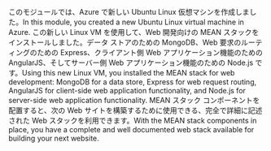 <span data-ttu-id="fb501-101">このモジュールでは、Azure で新しい Ubuntu Linux 仮想マシンを作成しました。</span><span class="sxs-lookup"><span data-stu-id="fb501-101">In this module, you created a new Ubuntu Linux virtual machine in Azure.</span></span> <span data-ttu-id="fb501-102">この新しい Linux VM を使用して、Web 開発向けの MEAN スタックをインストールしました。データ ストアのための MongoDB、Web 要求のルーティングのための Express、クライアント側 Web アプリケーション機能のための AngularJS、そしてサーバー側 Web アプリケーション機能のための Node.js です。</span><span class="sxs-lookup"><span data-stu-id="fb501-102">Using this new Linux VM, you installed the MEAN stack for web development: MongoDB for a data store, Express for web request routing, AngularJS for client-side web application functionality, and Node.js for server-side web application functionality.</span></span> <span data-ttu-id="fb501-103">MEAN スタック コンポーネントを配置すると、次の Web サイトを構築するために使用できる、完全で詳細に記述された Web スタックを利用できます。</span><span class="sxs-lookup"><span data-stu-id="fb501-103">With the MEAN stack components in place, you have a complete and well documented web stack available for building your next website.</span></span>
